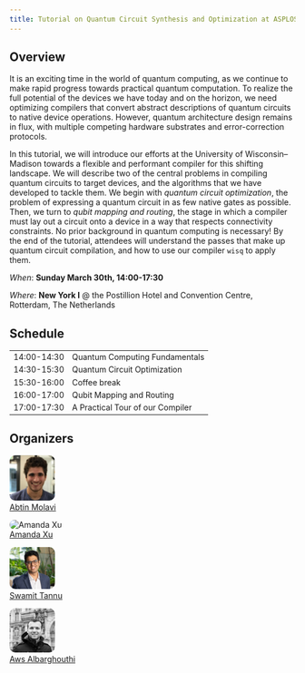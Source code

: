 ```yaml
---
title: Tutorial on Quantum Circuit Synthesis and Optimization at ASPLOS '25 
---
```


## Overview
It is an exciting time in the world of quantum computing, as we continue to make rapid progress towards practical quantum computation. To realize the full potential of the devices we have today and on the horizon, we need optimizing compilers that convert abstract descriptions of quantum circuits to native device operations. 
However, quantum architecture design remains in flux, with multiple competing hardware substrates and error-correction protocols. 

In this tutorial, we will introduce our efforts at the University of Wisconsin–Madison towards a flexible 
and performant compiler for this shifting landscape. We will describe two of the central problems in
compiling quantum circuits to target devices, and the algorithms that we have developed to tackle them. 
We begin with *quantum circuit optimization*, the problem of expressing a quantum circuit in as few native gates as possible.
Then, we turn to *qubit mapping and routing*, the stage in which a compiler must lay out a circuit onto a device in a way that respects connectivity constraints. No prior background in quantum computing is necessary! By the end of the tutorial, attendees will understand the passes that make up quantum circuit compilation, and how to use our compiler `wisq` to apply them.

*When*: **Sunday March 30th, 14:00-17:30**

*Where*: **New York I** @ the Postillion Hotel and Convention Centre, Rotterdam, The Netherlands

## Schedule 

|             |                                  |
| ----------- | -------------------------------- |
| 14:00-14:30 | Quantum Computing Fundamentals   |
| 14:30-15:30 | Quantum Circuit Optimization     |
| 15:30-16:00 | Coffee break                     |
| 16:00-17:00 | Qubit Mapping and Routing        |
| 17:00-17:30 | A Practical Tour of our Compiler |


## Organizers

<img class='thumbnail' src="files/abtin_photo.png" alt="Abtin Molavi" width="80"  style="border-radius: 10px;"/>\
[Abtin Molavi](https://pages.cs.wisc.edu/~amolavi/)

<img class='thumbnail' src="files/amanda.png" alt="Amanda Xu" width="80"  style="border-radius: 10px;"/>\
[Amanda Xu](https://amandashoe.github.io/)


<img class='thumbnail' src="files/Swamit_Tannu-e1703120794858-300x275.jpg" alt="Swamit Tannu" width="80"  style="border-radius: 10px;"/>\
[Swamit Tannu](https://swamittannu.com/)


<img class='thumbnail' src="files/aws.jpg" alt="Aws Albarghouthi" width="80"  style="border-radius: 10px;"/>\
[Aws Albarghouthi](https://pages.cs.wisc.edu/~aws/)

